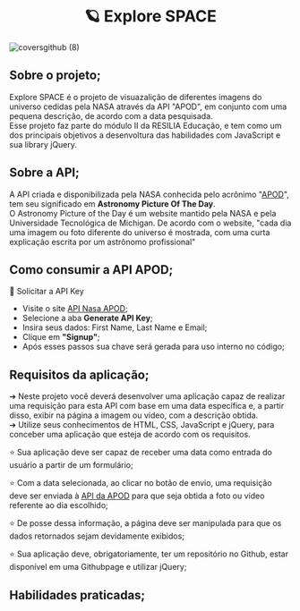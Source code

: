 <h1 align="center"> 🪐 Explore SPACE </h1>

![coversgithub (8)](https://user-images.githubusercontent.com/101408372/167157863-2de17a2b-17b4-4dde-97ff-175a6218914f.png)

## **Sobre o projeto;**
Explore SPACE é o projeto de visuazalição de diferentes imagens do universo cedidas pela NASA através da API "APOD", em conjunto com uma pequena descrição, de acordo com a data pesquisada. <br>
Esse projeto faz parte do módulo II da RESILIA Educação, e tem como um dos principais objetivos a desenvoltura das habilidades com JavaScript e sua library jQuery. 



## **Sobre a API;**

A API criada e disponibilizada pela NASA conhecida pelo acrônimo "[APOD](https://api.nasa.gov/)", tem seu significado em **Astronomy Picture Of The Day**.  <br>
O Astronomy Picture of the Day é um website mantido pela NASA e pela Universidade Tecnológica de Michigan. De acordo com o website, "cada dia uma imagem ou foto diferente do universo é mostrada, com uma curta explicação escrita por um astrônomo profissional"

## **Como consumir a API APOD;**

💫 Solicitar a API Key

- Visite o site [API Nasa APOD](https://api.nasa.gov/); 
- Selecione a aba **Generate API Key**;
- Insira seus dados: First Name, Last Name e Email;
- Clique em **"Signup"**;
- Após esses passos sua chave será gerada para uso interno no código;

## **Requisitos da aplicação;**

➔ Neste projeto você deverá desenvolver uma aplicação capaz de realizar uma
requisição para esta API com base em uma data específica e, a partir disso, exibir
na página a imagem ou vídeo, com a descrição obtida. <br>
➔ Utilize seus conhecimentos de HTML, CSS, JavaScript e jQuery, para conceber
uma aplicação que esteja de acordo com os requisitos. <br>

⭐ Sua aplicação deve ser capaz de receber uma data como entrada do usuário a
partir de um formulário;

⭐ Com a data selecionada, ao clicar no botão de envio, uma requisição deve ser
enviada à [API da APOD](https://api.nasa.gov/planetary/apod ) para que seja
obtida a foto ou vídeo referente ao dia escolhido;

⭐ De posse dessa informação, a página deve ser manipulada para que os dados
retornados sejam devidamente exibidos;

⭐ Sua aplicação deve, obrigatoriamente, ter um repositório no Github, estar
disponível em uma Githubpage e utilizar jQuery;

## **Habilidades praticadas;** 
